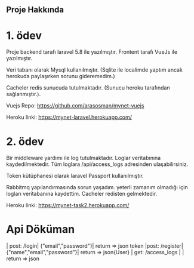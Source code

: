 
## Proje Hakkında

# 1. ödev

Proje backend tarafı laravel 5.8 ile yazılmıştır.
Frontent tarafı VueJs ile yazılmıştır.

Veri tabanı olarak Mysql kullanılmıştır. (Sqlite ile localimde yaptım ancak herokuda paylaşırken sorunu gideremedim.)

Cacheler redis sunucuda tutulmaktadır. (Sunucu heroku tarafından sağlanmıştır.).

Vuejs Repo: https://github.com/arasosman/mynet-vuejs

Heroku linki: https://mynet-laravel.herokuapp.com/

# 2. ödev

Bir middleware yardımı ile log tutulmaktadır. Loglar veritabınına kaydedilmektedir. Tüm loglara
/api/access_logs adresinden ulaşabilirsiniz.

Token kütüphanesi olarak laravel Passport kullanılmıştır.

Rabbitmq yapılandırmasında sorun yaşadım. yeterli zamanım olmadığı için logları veritabanına kaydettim. Cacheler redisten gelmektedir.


Heroku linki: https://mynet-task2.herokuapp.com/

# Api Döküman


| post: /login| {"email","password"}| return => json token
|post: /register|{"name","email","password"}| return => json{User}
| get: /access_logs |  | return => json

